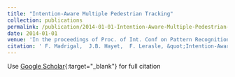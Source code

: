 ```yaml
---
title: "Intention-Aware Multiple Pedestrian Tracking"
collection: publications
permalink: /publication/2014-01-01-Intention-Aware-Multiple-Pedestrian-Tracking
date: 2014-01-01
venue: 'In the proceedings of Proc. of Int. Conf on Pattern Recognition (ICPR), ISBN: 9781479952106'
citation: ' F. Madrigal,  J.B. Hayet,  F. Lerasle, &quot;Intention-Aware Multiple Pedestrian Tracking.&quot; In the proceedings of Proc. of Int. Conf on Pattern Recognition (ICPR), ISBN: 9781479952106, 2014.'
---
```

Use [Google Scholar](https://scholar.google.com/scholar?q=Intention+Aware+Multiple+Pedestrian+Tracking){:target="_blank"} for full citation